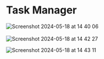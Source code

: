 # Task Manager

![Screenshot 2024-05-18 at 14 40 06](https://github.com/KunnikarB/Task-Manager/assets/138579856/068df1d2-9ce9-49eb-869e-7bd4ff527d6d)
<br><br>
![Screenshot 2024-05-18 at 14 42 27](https://github.com/KunnikarB/Task-Manager/assets/138579856/4707f236-4c00-4eed-af49-66f8368a53af) 

![Screenshot 2024-05-18 at 14 43 11](https://github.com/KunnikarB/Task-Manager/assets/138579856/a9bd8897-7bb5-4f1e-ba87-53387010e2d5)
